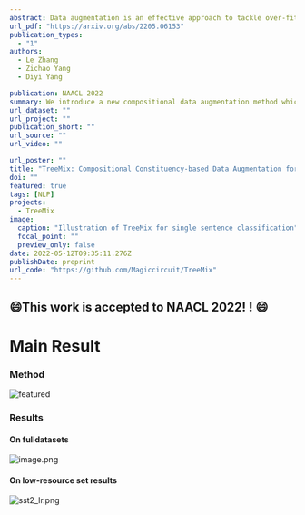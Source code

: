 ```yaml
---
abstract: Data augmentation is an effective approach to tackle over-fitting. Many previous works have proposed different data augmentations strategies for NLP, such as noise injection, word replacement,  back-translation etc. Though effective, they missed one important characteristic of language--compositionality, meaning of a complex expression is built from its sub-parts. Motivated by this, we propose a compositional data augmentation approach for natural language understanding called TreeMix. Specifically, TreeMix leverages constituency parsing tree to decompose sentences into constituent sub-structures and the Mixup data augmentation technique to recombine them to generate new sentences. Compared with previous approaches, TreeMix introduces greater diversity to the samples generated and encourages models to learn compositionality of NLP data. Extensive experiments on text classification and semantic parsing benchmarks demonstrate that TreeMix outperforms current state-of-the-art data augmentation methods.
url_pdf: "https://arxiv.org/abs/2205.06153"
publication_types:
  - "1"
authors:
  - Le Zhang
  - Zichao Yang
  - Diyi Yang

publication: NAACL 2022
summary: We introduce a new compositional data augmentation method which encourages models to learn compositionality of NLP data and outperforms current state-of-the-art data augmentation methods on several benchmarks.
url_dataset: ""
url_project: ""
publication_short: ""
url_source: ""
url_video: ""

url_poster: ""
title: "TreeMix: Compositional Constituency-based Data Augmentation for Natural Language Understanding"
doi: ""
featured: true
tags: [NLP]
projects:
  - TreeMix
image:
  caption: "Illustration of TreeMix for single sentence classification"
  focal_point: ""
  preview_only: false
date: 2022-05-12T09:35:11.276Z
publishDate: preprint
url_code: "https://github.com/Magiccircuit/TreeMix"
---
```


##  :smile:This work is accepted to NAACL 2022! ! :smile:

# Main Result 

### Method 

![featured](https://s2.loli.net/2022/01/16/zDUb8F5QErw6Bvf.jpg)

### Results

#### On fulldatasets

![image.png](https://i.loli.net/2021/11/16/j4tEyJ5NpfTWIwA.png)

#### On low-resource set results

![sst2_lr.png](https://i.loli.net/2021/11/16/iOStwlsmyh8zC2Z.png)


